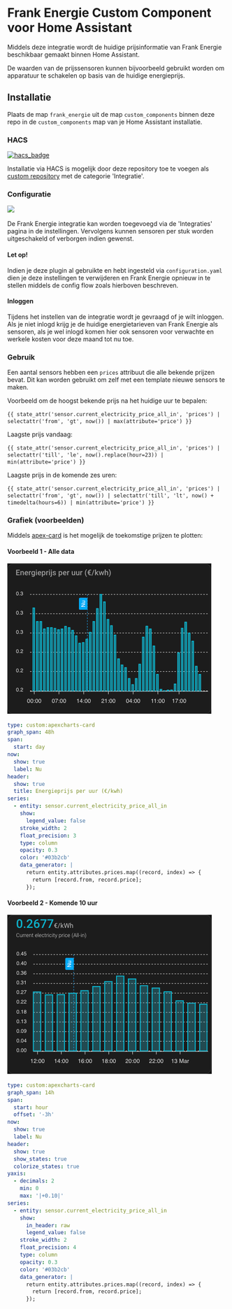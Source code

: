 # Frank Energie Custom Component voor Home Assistant
Middels deze integratie wordt de huidige prijsinformatie van Frank Energie beschikbaar gemaakt binnen Home Assistant.

De waarden van de prijssensoren kunnen bijvoorbeeld gebruikt worden om apparatuur te schakelen op basis van de huidige energieprijs.

## Installatie
Plaats de map `frank_energie` uit de map `custom_components` binnen deze repo in de `custom_components` map van je Home Assistant installatie.

### HACS
[![hacs_badge](https://img.shields.io/badge/HACS-Custom-41BDF5.svg)](https://github.com/hacs/integration)

Installatie via HACS is mogelijk door deze repository toe te voegen als [custom repository](https://hacs.xyz/docs/faq/custom_repositories) met de categorie 'Integratie'.

### Configuratie

<a href="https://my.home-assistant.io/redirect/config_flow_start/?domain=frank_energie" class="my badge" target="_blank">
    <img src="https://my.home-assistant.io/badges/config_flow_start.svg">
</a>

De Frank Energie integratie kan worden toegevoegd via de 'Integraties' pagina in de instellingen.
Vervolgens kunnen sensoren per stuk worden uitgeschakeld of verborgen indien gewenst.

#### Let op!

Indien je deze plugin al gebruikte en hebt ingesteld via `configuration.yaml` dien je deze instellingen te verwijderen en Frank Energie opnieuw in te stellen middels de config flow zoals hierboven beschreven.

#### Inloggen

Tijdens het instellen van de integratie wordt je gevraagd of je wilt inloggen. Als je niet inlogd krijg je de huidige energietarieven van Frank Energie als sensoren, als je wel inlogd komen hier ook sensoren voor verwachte en werkele kosten voor deze maand tot nu toe.

### Gebruik

Een aantal sensors hebben een `prices` attribuut die alle bekende prijzen bevat. Dit kan worden gebruikt om zelf met een template nieuwe sensors te maken.

Voorbeeld om de hoogst bekende prijs na het huidige uur te bepalen:
```
{{ state_attr('sensor.current_electricity_price_all_in', 'prices') | selectattr('from', 'gt', now()) | max(attribute='price') }}
```

Laagste prijs vandaag:
```
{{ state_attr('sensor.current_electricity_price_all_in', 'prices') | selectattr('till', 'le', now().replace(hour=23)) | min(attribute='price') }}
```

Laagste prijs in de komende zes uren:
```
{{ state_attr('sensor.current_electricity_price_all_in', 'prices') | selectattr('from', 'gt', now()) | selectattr('till', 'lt', now() + timedelta(hours=6)) | min(attribute='price') }}
```

### Grafiek (voorbeelden)
Middels [apex-card](https://github.com/RomRider/apexcharts-card) is het mogelijk de toekomstige prijzen te plotten:

#### Voorbeeld 1 - Alle data

![Apex graph voorbeeld 1](/images/example_1.png "Voorbeeld 1")

```yaml 
type: custom:apexcharts-card
graph_span: 48h
span:
  start: day
now:
  show: true
  label: Nu
header:
  show: true
  title: Energieprijs per uur (€/kwh)
series:
  - entity: sensor.current_electricity_price_all_in
    show:
      legend_value: false
    stroke_width: 2
    float_precision: 3
    type: column
    opacity: 0.3
    color: '#03b2cb'
    data_generator: |
      return entity.attributes.prices.map((record, index) => {
        return [record.from, record.price];
      });
```

#### Voorbeeld 2 - Komende 10 uur

![Apex graph voorbeeld 2](/images/example_2.png "Voorbeeld 2")

```yaml
type: custom:apexcharts-card
graph_span: 14h
span:
  start: hour
  offset: '-3h'
now:
  show: true
  label: Nu
header:
  show: true
  show_states: true
  colorize_states: true
yaxis:
  - decimals: 2
    min: 0
    max: '|+0.10|'
series:
  - entity: sensor.current_electricity_price_all_in
    show:
      in_header: raw
      legend_value: false
    stroke_width: 2
    float_precision: 4
    type: column
    opacity: 0.3
    color: '#03b2cb'
    data_generator: |
      return entity.attributes.prices.map((record, index) => {
        return [record.from, record.price];
      });
```
